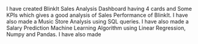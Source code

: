 I have created BlinkIt Sales Analysis Dashboard having 4 cards and Some KPIs which gives a good analysis of Sales Performance of BlinkIt.
I have also made a Music Store Analysis using SQL queries.
I have also made a Salary Prediction Machine Learning Algorithm using Linear Regression, Numpy and Pandas.
I have also made 
